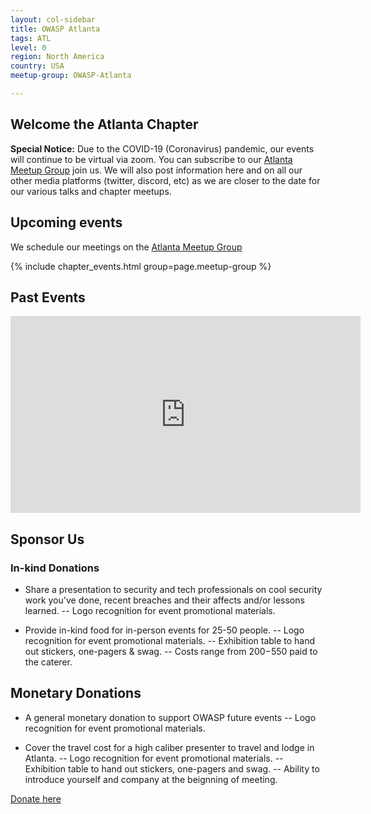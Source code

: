 ```yaml
---
layout: col-sidebar
title: OWASP Atlanta
tags: ATL
level: 0
region: North America
country: USA
meetup-group: OWASP-Atlanta

---
```

## Welcome the Atlanta Chapter

**Special Notice:**
Due to the COVID-19 (Coronavirus) pandemic, our events will continue to be virtual via zoom. You can subscribe to our [Atlanta Meetup Group](https://www.meetup.com/OWASP-Atlanta/) join us. We will also post information here and on all our other media platforms (twitter, discord, etc) as we are closer to the date for our various talks and chapter meetups.

## Upcoming events

We schedule our meetings on the [Atlanta Meetup Group](https://www.meetup.com/OWASP-Atlanta/)

{% include chapter_events.html group=page.meetup-group %}

## Past Events
<iframe width="560" height="315" src="https://www.youtube.com/embed/videoseries?list=PL6eKbRainXLrTMVq_sg12GKgl53AEKFSm" title="YouTube video player" frameborder="0" allow="accelerometer; autoplay; clipboard-write; encrypted-media; gyroscope; picture-in-picture" allowfullscreen>
</iframe>


## Sponsor Us
### In-kind Donations 
- Share a presentation to security and tech professionals on cool security 
work you've done, recent breaches and their affects and/or lessons 
learned. 
-- Logo recognition for event promotional materials.


- Provide in-kind food for in-person events for 25-50 people. 
-- Logo recognition for event promotional materials.
-- Exhibition table to hand out stickers, one-pagers & swag.
-- Costs range from $200-$550 paid to the caterer. 

## Monetary Donations
- A general monetary donation to support OWASP future events
-- Logo recognition for event promotional materials. 

- Cover the travel cost for a high caliber presenter to travel and lodge 
in 
Atlanta.
-- Logo recognition for event promotional materials.
-- Exhibition table to hand out stickers, one-pagers and swag.
-- Ability to introduce yourself and company at the beignning of meeting. 

[Donate here](https://owasp.org/donate/?reponame=owasp.github.io) 
